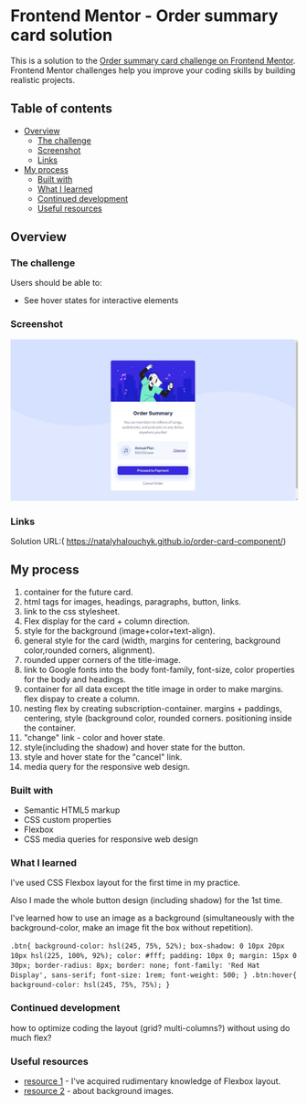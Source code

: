 # Frontend Mentor - Order summary card solution

This is a solution to the [Order summary card challenge on Frontend Mentor](https://www.frontendmentor.io/challenges/order-summary-component-QlPmajDUj). Frontend Mentor challenges help you improve your coding skills by building realistic projects.

## Table of contents

- [Overview](#overview)
  - [The challenge](#the-challenge)
  - [Screenshot](#screenshot)
  - [Links](#links)
- [My process](#my-process)
  - [Built with](#built-with)
  - [What I learned](#what-i-learned)
  - [Continued development](#continued-development)
  - [Useful resources](#useful-resources)



## Overview

### The challenge

Users should be able to:

- See hover states for interactive elements

### Screenshot

![screenshot](order-card-screenshot.jpg)


### Links

Solution URL:( https://natalyhalouchyk.github.io/order-card-component/)

## My process

1) <div> container for the future card.
2) html tags for images, headings, paragraphs, button, links.
3) link to the css stylesheet.
4) Flex display for the card + column direction.
5) style for the background (image+color+text-align).
6) general style for the card (width, margins for centering, background color,rounded corners, alignment).
7) rounded upper corners of the title-image.
8) link to Google fonts into the body
   font-family, font-size, color properties for the body and headings.
9) <div> container for all data except the title image in order to make margins.
   flex dispay to create a column.
10) nesting flex by creating subscription-container.
    margins + paddings, centering, style (background color, rounded corners.
    positioning inside the container.
11) "change" link - color and hover state.
12) style(including the shadow) and hover state for the button.
13) style and hover state for the "cancel" link.
14) media query for the responsive web design.




### Built with

- Semantic HTML5 markup
- CSS custom properties
- Flexbox
- CSS media queries for responsive web design


### What I learned

I've used CSS Flexbox layout for the first time in my practice.

Also I made the whole button design (including shadow) for the 1st time.

I've learned how to use an image as a background (simultaneously with the background-color, make an image fit the box without repetition).


``
.btn{
background-color: hsl(245, 75%, 52%);
box-shadow: 0 10px 20px 10px hsl(225, 100%, 92%);
color: #fff;
padding: 10px 0;
margin: 15px 0 30px;
border-radius: 8px;
border: none;
font-family: 'Red Hat Display', sans-serif;
font-size: 1rem;
font-weight: 500;
}
.btn:hover{
  background-color: hsl(245, 75%, 75%);
}
``


### Continued development

how to optimize coding the layout (grid? multi-columns?) without using do much flex?


### Useful resources

- [resource 1](https://developer.mozilla.org/en-US/docs/Web/CSS/CSS_Flexible_Box_Layout/Basic_Concepts_of_Flexbox) - I've acquired rudimentary knowledge of Flexbox layout.
- [resource 2](https://developer.mozilla.org/en-US/docs/Learn/CSS/Building_blocks/Backgrounds_and_borders) - about background images.
